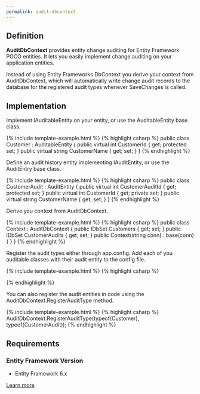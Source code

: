 ```yaml
---
permalink: audit-dbcontext 
---
```


## Definition

**AuditDbContext** provides entity change auditing for Entity Framework POCO entities. It lets you easily implement change auditing on your application entities.

Instead of using Entity Frameworks DbContext you derive your context from AuditDbContext, which will automatically write change audit records to the database for the registered audit types whenever SaveChanges is called.

## Implementation

Implement IAuditableEntity on your entity, or use the AuditableEntity base class.

{% include template-example.html %} 
{% highlight csharp %}
public class Customer : AuditableEntity
{
    public virtual int CustomerId { get; protected set; }
    public virtual string CustomerName { get; set; }
}
{% endhighlight %}

Define an audit history entity implementing IAuditEntity, or use the AuditEntry base class.

{% include template-example.html %} 
{% highlight csharp %}
public class CustomerAudit : AuditEntity
{
    public virtual int CustomerAuditId { get; protected set; }
    public virtual int CustomerId { get; private set; }
    public virtual string CustomerName { get; set; }
}
{% endhighlight %}

Derive you context from AuditDbContext.

{% include template-example.html %} 
{% highlight csharp %}
public class Context : AuditDbContext
{
    public IDbSet<Customer> Customers { get; set; }
    public IDbSet<CustomerAudit> CustomerAudits { get; set; }
    public Context(string conn)
        : base(conn)
    {
    }
}
{% endhighlight %}

Register the audit types either through app.config. Add each of you auditable classes with their audit entity to the config file.

{% include template-example.html %} 
{% highlight csharp %}
<configSections>
  <section name="entityFramework.Audit" type="EntityFramework.Auditing.AuditConfigurationSection, EntityFramework.Auditing" />
</configSections>
<entityFramework.Audit>
    <entities>
      <add name="EntityFramework.Auditing.Test.Customer, EntityFramework.Auditing.Test" audit="EntityFramework.Auditing.Test.CustomerAudit, EntityFramework.Auditing.Test" />
    </entities>
</entityFramework.Audit>
{% endhighlight %}

You can also register the audit entities in code using the AuditDbContext.RegisterAuditType method.

{% include template-example.html %} 
{% highlight csharp %}
AuditDbContext.RegisterAuditType(typeof(Customer), typeof(CustomerAudit));
{% endhighlight %}

## Requirements

### Entity Framework Version

 - Entity Framework 6.x

[Learn more](https://auditdbcontext.codeplex.com/)

